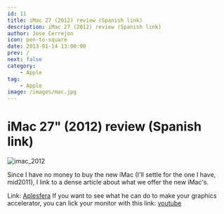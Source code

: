 ```yaml
---
id: 11
title: iMac 27 (2012) review (Spanish link)
description: iMac 27 (2012) review (Spanish link)
author: Jose Cerrejon
icon: pen-to-square
date: 2013-01-14 13:00:00
prev: /
next: false
category:
    - Apple
tag:
    - Apple
image: /images/mac.jpg
---
```


# iMac 27" (2012) review (Spanish link)

![imac_2012](/images/mac.jpg)

Since I have no money to buy the new iMac (I'll settle for the one I have, mid2011), I link to a dense article about what we offer the new iMac's.

Link: [Aplesfera](https://www.applesfera.com/sobremesa/analisis-imac-27-2012-disenado-hacia-lo-imposible)
If you want to see what he can do to make your graphics accelerator, you can lick your monitor with this link: [youtube](https://www.youtube.com/watch?v=AZEDWCccqz0)
